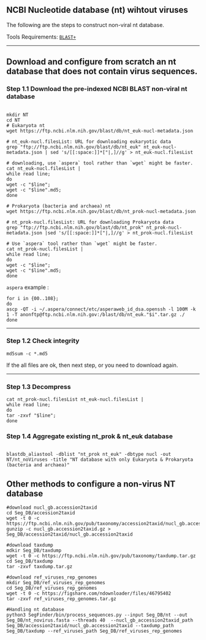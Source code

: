 ## NCBI Nucleotide database (nt) wihtout viruses
The following are the steps to construct non-viral nt database.


Tools Requirements: [`BLAST+`](https://ftp.ncbi.nlm.nih.gov/blast/executables/blast+/LATEST/) 

---


## Download and configure from scratch an nt database that does not contain virus sequences.


### Step 1.1 Download the pre-indexed NCBI BLAST non-viral nt database

```shell

mkdir NT
cd NT
# Eukaryota nt
wget https://ftp.ncbi.nlm.nih.gov/blast/db/nt_euk-nucl-metadata.json

# nt_euk-nucl.filesList: URL for downloading eukaryotic data
grep "ftp://ftp.ncbi.nlm.nih.gov/blast/db/nt_euk" nt_euk-nucl-metadata.json | sed 's/[[:space:]]*["|,]//g' > nt_euk-nucl.filesList

# downloading, use `aspera` tool rather than `wget` might be faster.
cat nt_euk-nucl.filesList |
while read line;
do
wget -c "$line";
wget -c "$line".md5;
done
```


```shell
# Prokaryota (bacteria and archaea) nt
wget https://ftp.ncbi.nlm.nih.gov/blast/db/nt_prok-nucl-metadata.json

# nt_prok-nucl.filesList: URL for downloading Prokaryota data
grep "ftp://ftp.ncbi.nlm.nih.gov/blast/db/nt_prok" nt_prok-nucl-metadata.json |sed 's/[[:space:]]*["|,]//g' > nt_prok-nucl.filesList

# Use `aspera` tool rather than `wget` might be faster.
cat nt_prok-nucl.filesList |
while read line;
do
wget -c "$line";
wget -c "$line".md5;
done
```


`aspera` example :
```shell
for i in {00..108};
do 
ascp -QT -i ~/.aspera/connect/etc/asperaweb_id_dsa.openssh -l 100M -k 1 -T anonftp@ftp.ncbi.nlm.nih.gov:/blast/db/nt_euk."$i".tar.gz ./
done
```
---
### Step 1.2 Check integrity


```shell
md5sum -c *.md5
```
If the all files are ok, then next step, or you need to download again.


---
### Step 1.3 Decompress


```shell
cat nt_prok-nucl.filesList nt_euk-nucl.filesList |
while read line;
do
tar -zxvf "$line";
done

```
### Step 1.4 Aggregate existing nt_prok & nt_euk database


```shell

blastdb_aliastool -dblist "nt_prok nt_euk" -dbtype nucl -out NT/nt_noViruses -title "NT database with only Eukaryota & Prokaryota (bacteria and archaea)" 

```

## Other methods to configure a non-virus NT database
```shell
#download nucl_gb.accession2taxid
cd Seg_DB/accession2taxid
wget -t 0 -c https://ftp.ncbi.nlm.nih.gov/pub/taxonomy/accession2taxid/nucl_gb.accession2taxid.gz
gunzip -c nucl_gb.accession2taxid.gz > Seg_DB/accession2taxid/nucl_gb.accession2taxid

#download taxdump
mdkir Seg_DB/taxdump
wget -t 0 -c https://ftp.ncbi.nlm.nih.gov/pub/taxonomy/taxdump.tar.gz
cd Seg_DB/taxdump
tar -zxvf taxdump.tar.gz

#download ref_viruses_rep_genomes
mkdir Seg_DB/ref_viruses_rep_genomes
cd Seg_DB/ref_viruses_rep_genomes
wget -t 0 -c https://figshare.com/ndownloader/files/46795402
tar -zxvf ref_viruses_rep_genomes.tar.gz

#Handling nt database
python3 SegFinder/bin/process_sequences.py --input Seg_DB/nt --out Seg_DB/nt_novirus.fasta --threads 40  --nucl_gb_accession2taxid_path Seg_DB/accession2taxid/nucl_gb.accession2taxid --taxdump_path Seg_DB/taxdump --ref_viruses_path Seg_DB/ref_viruses_rep_genomes
```

